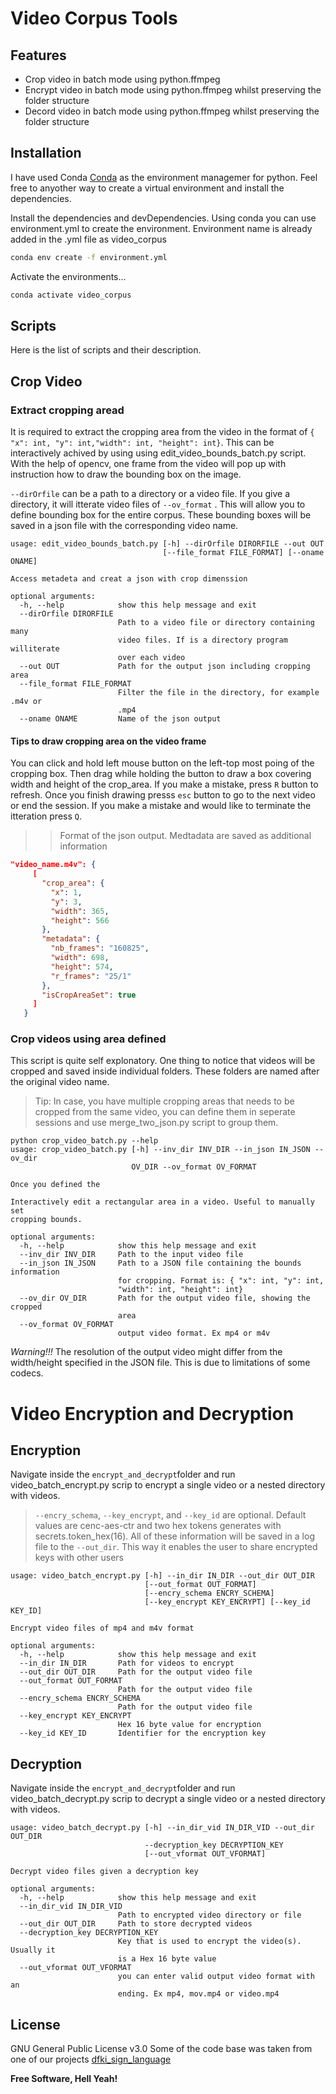 # Video Corpus Tools

## Features

- Crop video in batch mode using python.ffmpeg
- Encrypt video in batch mode using python.ffmpeg whilst preserving the folder structure
- Decord video in batch mode using python.ffmpeg whilst preserving the folder structure


## Installation

I have used Conda [Conda](https://anaconda.org/) as the environment managemer for python. Feel free to anyother way to create a virtual environment and install the dependencies.

Install the dependencies and devDependencies.
Using conda you can use environment.yml to create the environment. Environment name is already added in the .yml file as video_corpus
```sh
conda env create -f environment.yml
```

Activate the environments...

```sh
conda activate video_corpus
```

## Scripts

Here is the list of scripts and their description.

## Crop Video

### Extract cropping aread
It is required to extract the cropping area from the video in the format of  `{ "x": int, "y": int,"width": int, "height": int}`. This can be interactively achived by using using edit_video_bounds_batch.py script. With the help of opencv, one frame from the video will pop up with instruction how to draw the bounding box on the image. 

 `--dirOrfile` can be a path to a directory or a video file. If you give a directory, it will itterate video files of `--ov_format` . This will allow you to define bounding box for the entire corpus. These bounding boxes will be saved in a json file with the corresponding video name.

```
usage: edit_video_bounds_batch.py [-h] --dirOrfile DIRORFILE --out OUT
                                  [--file_format FILE_FORMAT] [--oname ONAME]

Access metadeta and creat a json with crop dimenssion

optional arguments:
  -h, --help            show this help message and exit
  --dirOrfile DIRORFILE
                        Path to a video file or directory containing many
                        video files. If is a directory program williterate
                        over each video
  --out OUT             Path for the output json including cropping area
  --file_format FILE_FORMAT
                        Filter the file in the directory, for example .m4v or
                        .mp4
  --oname ONAME         Name of the json output
```

#### Tips to draw cropping area on the video frame 
You can click and hold left mouse button on the left-top most poing of the cropping box. Then drag while holding the button to draw a box covering width and height of the crop_area. If you make a mistake, press `R` button to refresh. Once you finish drawing presss `esc` button to go to the next video or end the session. If you make a mistake and would like to terminate the itteration press `Q`.


 
 >>Format of the json output. Medtadata are saved as additional information
 ```json
 "video_name.m4v": {
      [
        "crop_area": {
          "x": 1,
          "y": 3,
          "width": 365,
          "height": 566
        },
        "metadata": {
          "nb_frames": "160825",
          "width": 698,
          "height": 574,
          "r_frames": "25/1"
        },
        "isCropAreaSet": true
      ]
    }
 ```
### Crop videos using area defined 
This script is quite self explonatory. One thing to notice that videos will be cropped and saved inside individual folders. These folders are named after the original video name.
>Tip: In case, you have multiple cropping areas that needs to be cropped from the same video, you can define them in seperate sessions and use merge_two_json.py script to group them.
```
python crop_video_batch.py --help
usage: crop_video_batch.py [-h] --inv_dir INV_DIR --in_json IN_JSON --ov_dir
                           OV_DIR --ov_format OV_FORMAT

Once you defined the 

Interactively edit a rectangular area in a video. Useful to manually set
cropping bounds.

optional arguments:
  -h, --help            show this help message and exit
  --inv_dir INV_DIR     Path to the input video file
  --in_json IN_JSON     Path to a JSON file containing the bounds information
                        for cropping. Format is: { "x": int, "y": int,
                        "width": int, "height": int}
  --ov_dir OV_DIR       Path for the output video file, showing the cropped
                        area
  --ov_format OV_FORMAT
                        output video format. Ex mp4 or m4v
```

_Warning!!!_ The resolution of the output video might differ from the width/height specified in the JSON file. This is due to limitations of some codecs.



# Video Encryption and Decryption
## Encryption
Navigate inside the `encrypt_and_decrypt`folder and run video_batch_encrypt.py scrip to encrypt a single video or a nested directory with videos.
>`--encry_schema`, `--key_encrypt`, and `--key_id` are optional. Default values are cenc-aes-ctr and two hex tokens generates with secrets.token_hex(16). All of these information will be saved in a log file to the  `--out_dir`. This way it enables the user to share encrypted keys with other users 
```
usage: video_batch_encrypt.py [-h] --in_dir IN_DIR --out_dir OUT_DIR
                              [--out_format OUT_FORMAT]
                              [--encry_schema ENCRY_SCHEMA]
                              [--key_encrypt KEY_ENCRYPT] [--key_id KEY_ID]

Encrypt video files of mp4 and m4v format

optional arguments:
  -h, --help            show this help message and exit
  --in_dir IN_DIR       Path for videos to encrypt
  --out_dir OUT_DIR     Path for the output video file
  --out_format OUT_FORMAT
                        Path for the output video file
  --encry_schema ENCRY_SCHEMA
                        Path for the output video file
  --key_encrypt KEY_ENCRYPT
                        Hex 16 byte value for encryption
  --key_id KEY_ID       Identifier for the encryption key
```
## Decryption
Navigate inside the `encrypt_and_decrypt`folder and run video_batch_decrypt.py scrip to decrypt a single video or a nested directory with videos.
```
usage: video_batch_decrypt.py [-h] --in_dir_vid IN_DIR_VID --out_dir OUT_DIR
                              --decryption_key DECRYPTION_KEY
                              [--out_vformat OUT_VFORMAT]

Decrypt video files given a decryption key

optional arguments:
  -h, --help            show this help message and exit
  --in_dir_vid IN_DIR_VID
                        Path to encrypted video directory or file
  --out_dir OUT_DIR     Path to store decrypted videos
  --decryption_key DECRYPTION_KEY
                        Key that is used to encrypt the video(s). Usually it
                        is a Hex 16 byte value
  --out_vformat OUT_VFORMAT
                        you can enter valid output video format with an
                        ending. Ex mp4, mov.mp4 or video.mp4
```
## License

GNU General Public License v3.0
Some of the code base was taken from one of our projects
[dfki_sign_language][dfki_sign_language]

**Free Software, Hell Yeah!**

[//]: # (These are reference links used in the body of this note and get stripped out when the markdown processor does its job. There is no need to format nicely because it shouldn't be seen. Thanks SO - http://stackoverflow.com/questions/4823468/store-comments-in-markdown-syntax)

   [dfki_sign_language]: <https://github.com/Daksitha/VideoProcessingTools/tree/dev>
   